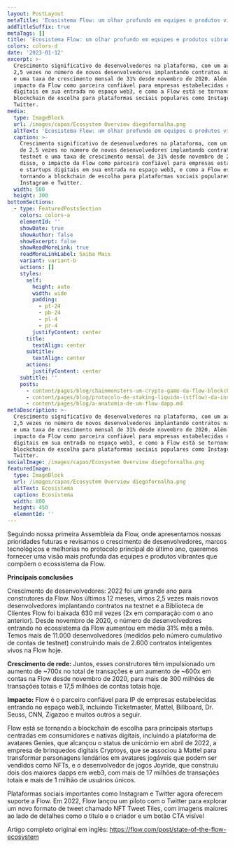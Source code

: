 ```yaml
---
layout: PostLayout
metaTitle: 'Ecosistema Flow: um olhar profundo em equipes e produtos vibrantes'
addTitleSuffix: true
metaTags: []
title: 'Ecosistema Flow: um olhar profundo em equipes e produtos vibrantes'
colors: colors-d
date: '2023-01-12'
excerpt: >-
  Crescimento significativo de desenvolvedores na plataforma, com um aumento de
  2,5 vezes no número de novos desenvolvedores implantando contratos na testnet
  e uma taxa de crescimento mensal de 31% desde novembro de 2020. Além disso, o
  impacto da Flow como parceira confiável para empresas estabelecidas e startups
  digitais em sua entrada no espaço web3, e como a Flow está se tornando a
  blockchain de escolha para plataformas sociais populares como Instagram e
  Twitter.
media:
  type: ImageBlock
  url: /images/capas/Ecosystem Overview diegofornalha.png
  altText: 'Ecosistema Flow: um olhar profundo em equipes e produtos vibrantes'
  caption: >-
    Crescimento significativo de desenvolvedores na plataforma, com um aumento
    de 2,5 vezes no número de novos desenvolvedores implantando contratos na
    testnet e uma taxa de crescimento mensal de 31% desde novembro de 2020. Além
    disso, o impacto da Flow como parceira confiável para empresas estabelecidas
    e startups digitais em sua entrada no espaço web3, e como a Flow está se
    tornando a blockchain de escolha para plataformas sociais populares como
    Instagram e Twitter.
  width: 500
  height: 300
bottomSections:
  - type: FeaturedPostsSection
    colors: colors-a
    elementId: ''
    showDate: true
    showAuthor: false
    showExcerpt: false
    showReadMoreLink: true
    readMoreLinkLabel: Saiba Mais
    variant: variant-b
    actions: []
    styles:
      self:
        height: auto
        width: wide
        padding:
          - pt-24
          - pb-24
          - pl-4
          - pr-4
        justifyContent: center
      title:
        textAlign: center
      subtitle:
        textAlign: center
      actions:
        justifyContent: center
    subtitle: ''
    posts:
      - content/pages/blog/chainmonsters-um-crypto-game-da-flow-blockchain.md
      - content/pages/blog/protocolo-de-staking-liquido-(stflow)-da-increment.md
      - content/pages/blog/a-anatomia-de-um-flow-dapp.md
metaDescription: >-
  Crescimento significativo de desenvolvedores na plataforma, com um aumento de
  2,5 vezes no número de novos desenvolvedores implantando contratos na testnet
  e uma taxa de crescimento mensal de 31% desde novembro de 2020. Além disso, o
  impacto da Flow como parceira confiável para empresas estabelecidas e startups
  digitais em sua entrada no espaço web3, e como a Flow está se tornando a
  blockchain de escolha para plataformas sociais populares como Instagram e
  Twitter.
socialImage: /images/capas/Ecosystem Overview diegofornalha.png
featuredImage:
  type: ImageBlock
  url: /images/capas/Ecosystem Overview diegofornalha.png
  altText: Ecosistema
  caption: Ecosistema
  width: 800
  height: 450
  elementId: ''
---
```



Seguindo nossa primeira Assembleia da Flow, onde apresentamos nossas prioridades futuras e revisamos o crescimento de desenvolvedores, marcos tecnológicos e melhorias no protocolo principal do último ano, queremos fornecer uma visão mais profunda das equipes e produtos vibrantes que compõem o ecossistema da Flow.

**Principais conclusões**

Crescimento de desenvolvedores:
2022 foi um grande ano para construtores da Flow. Nos últimos 12 meses, vimos 2,5 vezes mais novos desenvolvedores implantando contratos na testnet e a Biblioteca de Clientes Flow foi baixada 630 mil vezes (2x em comparação com o ano anterior). Desde novembro de 2020, o número de desenvolvedores entrando no ecossistema da Flow aumentou em média 31% mês a mês. Temos mais de 11.000 desenvolvedores (medidos pelo número cumulativo de contas de testnet) construindo mais de 2.600 contratos inteligentes vivos na Flow hoje.

**Crescimento de rede:**
Juntos, esses construtores têm impulsionado um aumento de ~700x no total de transações e um aumento de ~600x em contas na Flow desde novembro de 2020, para mais de 300 milhões de transações totais e 17,5 milhões de contas totais hoje.

**Impacto:**
Flow é o parceiro confiável para IP de empresas estabelecidas entrando no espaço web3, incluindo Ticketmaster, Mattel, Billboard, Dr. Seuss, CNN, Zigazoo e muitos outros a seguir.

Flow está se tornando a blockchain de escolha para principais startups centradas em consumidores e nativas digitais, incluindo a plataforma de avatares Genies, que alcançou o status de unicórnio em abril de 2022, a empresa de brinquedos digitais Cryptoys, que se associou à Mattel para transformar personagens lendários em avatares jogáveis que podem ser vendidos como NFTs, e o desenvolvedor de jogos Joyride, que construiu dois dos maiores dapps em web3, com mais de 17 milhões de transações totais e mais de 1 milhão de usuários únicos.

Plataformas sociais importantes como Instagram e Twitter agora oferecem suporte a Flow. Em 2022, Flow lançou um piloto com o Twitter para explorar um novo formato de tweet chamado NFT Tweet Tiles, com imagens maiores ao lado de detalhes como o título e o criador e um botão CTA visível

Artigo completo original em inglês: https://flow.com/post/state-of-the-flow-ecosystem
